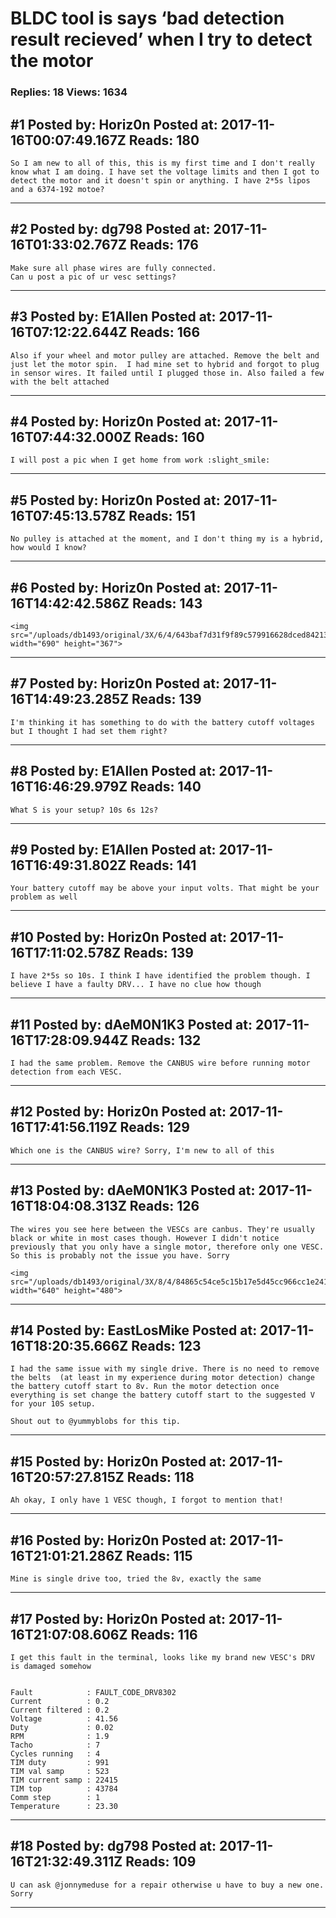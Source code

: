 # BLDC tool is says &lsquo;bad detection result recieved&rsquo; when I try to detect the motor

### Replies: 18 Views: 1634

## \#1 Posted by: Horiz0n Posted at: 2017-11-16T00:07:49.167Z Reads: 180

```
So I am new to all of this, this is my first time and I don't really know what I am doing. I have set the voltage limits and then I got to detect the motor and it doesn't spin or anything. I have 2*5s lipos and a 6374-192 motoe?
```

---
## \#2 Posted by: dg798 Posted at: 2017-11-16T01:33:02.767Z Reads: 176

```
Make sure all phase wires are fully connected.
Can u post a pic of ur vesc settings?
```

---
## \#3 Posted by: E1Allen Posted at: 2017-11-16T07:12:22.644Z Reads: 166

```
Also if your wheel and motor pulley are attached. Remove the belt and just let the motor spin.  I had mine set to hybrid and forgot to plug in sensor wires. It failed until I plugged those in. Also failed a few with the belt attached
```

---
## \#4 Posted by: Horiz0n Posted at: 2017-11-16T07:44:32.000Z Reads: 160

```
I will post a pic when I get home from work :slight_smile:
```

---
## \#5 Posted by: Horiz0n Posted at: 2017-11-16T07:45:13.578Z Reads: 151

```
No pulley is attached at the moment, and I don't thing my is a hybrid, how would I know?
```

---
## \#6 Posted by: Horiz0n Posted at: 2017-11-16T14:42:42.586Z Reads: 143

```
<img src="/uploads/db1493/original/3X/6/4/643baf7d31f9f89c579916628dced84213fa3553.PNG" width="690" height="367">
```

---
## \#7 Posted by: Horiz0n Posted at: 2017-11-16T14:49:23.285Z Reads: 139

```
I'm thinking it has something to do with the battery cutoff voltages but I thought I had set them right?
```

---
## \#8 Posted by: E1Allen Posted at: 2017-11-16T16:46:29.979Z Reads: 140

```
What S is your setup? 10s 6s 12s?
```

---
## \#9 Posted by: E1Allen Posted at: 2017-11-16T16:49:31.802Z Reads: 141

```
Your battery cutoff may be above your input volts. That might be your problem as well
```

---
## \#10 Posted by: Horiz0n Posted at: 2017-11-16T17:11:02.578Z Reads: 139

```
I have 2*5s so 10s. I think I have identified the problem though. I believe I have a faulty DRV... I have no clue how though
```

---
## \#11 Posted by: dAeM0N1K3 Posted at: 2017-11-16T17:28:09.944Z Reads: 132

```
I had the same problem. Remove the CANBUS wire before running motor detection from each VESC.
```

---
## \#12 Posted by: Horiz0n Posted at: 2017-11-16T17:41:56.119Z Reads: 129

```
Which one is the CANBUS wire? Sorry, I'm new to all of this
```

---
## \#13 Posted by: dAeM0N1K3 Posted at: 2017-11-16T18:04:08.313Z Reads: 126

```
The wires you see here between the VESCs are canbus. They're usually black or white in most cases though. However I didn't notice previously that you only have a single motor, therefore only one VESC. So this is probably not the issue you have. Sorry

<img src="/uploads/db1493/original/3X/8/4/84865c54ce5c15b17e5d45cc966cc1e241b04353.png" width="640" height="480">
```

---
## \#14 Posted by: EastLosMike Posted at: 2017-11-16T18:20:35.666Z Reads: 123

```
I had the same issue with my single drive. There is no need to remove the belts  (at least in my experience during motor detection) change the battery cutoff start to 8v. Run the motor detection once everything is set change the battery cutoff start to the suggested V for your 10S setup.

Shout out to @yummyblobs for this tip.
```

---
## \#15 Posted by: Horiz0n Posted at: 2017-11-16T20:57:27.815Z Reads: 118

```
Ah okay, I only have 1 VESC though, I forgot to mention that!
```

---
## \#16 Posted by: Horiz0n Posted at: 2017-11-16T21:01:21.286Z Reads: 115

```
Mine is single drive too, tried the 8v, exactly the same
```

---
## \#17 Posted by: Horiz0n Posted at: 2017-11-16T21:07:08.606Z Reads: 116

```
I get this fault in the terminal, looks like my brand new VESC's DRV is damaged somehow 


Fault            : FAULT_CODE_DRV8302
Current          : 0.2
Current filtered : 0.2
Voltage          : 41.56
Duty             : 0.02
RPM              : 1.9
Tacho            : 7
Cycles running   : 4
TIM duty         : 991
TIM val samp     : 523
TIM current samp : 22415
TIM top          : 43784
Comm step        : 1
Temperature      : 23.30
```

---
## \#18 Posted by: dg798 Posted at: 2017-11-16T21:32:49.311Z Reads: 109

```
U can ask @jonnymeduse for a repair otherwise u have to buy a new one.
Sorry
```

---
